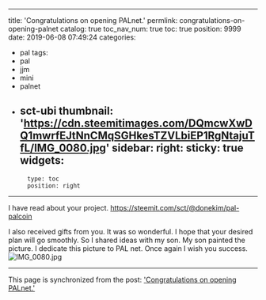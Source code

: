 
---
title: 'Congratulations on opening  PALnet.'
permlink: congratulations-on-opening-palnet
catalog: true
toc_nav_num: true
toc: true
position: 9999
date: 2019-06-08 07:49:24
categories:
- pal
tags:
- pal
- jjm
- mini
- palnet
- sct-ubi
thumbnail: 'https://cdn.steemitimages.com/DQmcwXwDQ1mwrfEJtNnCMqSGHkesTZVLbiEP1RgNtajuTfL/IMG_0080.jpg'
sidebar:
    right:
        sticky: true
widgets:
    -
        type: toc
        position: right
---


I have read about your project.
https://steemit.com/sct/@donekim/pal-palcoin

I also received gifts from you.
It was so wonderful.
I hope that your desired plan will go smoothly.
So I shared ideas with my son. My son painted the picture.
I dedicate this picture to PAL net.
Once again I wish you success.
![IMG_0080.jpg](https://cdn.steemitimages.com/DQmcwXwDQ1mwrfEJtNnCMqSGHkesTZVLbiEP1RgNtajuTfL/IMG_0080.jpg)

- - -

This page is synchronized from the post: ['Congratulations on opening  PALnet.'](https://steemit.com/@kingbit/congratulations-on-opening-palnet)
